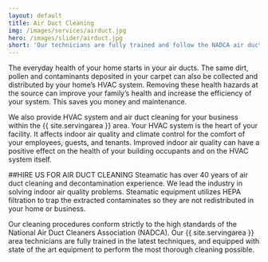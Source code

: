 ```yaml
---
layout: default
title: Air Duct Cleaning
img: /images/services/airduct.jpg
hero: /images/slider/airduct.jpg
short: 'Our technicians are fully trained and follow the NADCA air duct cleaning standards.'
---
```

The everyday health of your home starts in your air ducts. The same dirt, pollen and contaminants deposited in your carpet can also be collected and distributed by your home’s HVAC system. Removing these health hazards at the source can improve your family’s health and increase the efficiency of your system.  This saves you money and maintenance.

We also provide HVAC system and air duct cleaning for your business within the {{ site.servingarea }} area. Your HVAC system is the heart of your facility.  It affects indoor air quality and climate control for the comfort of your employees, guests, and tenants. Improved indoor air quality can have a positive effect on the health of your building occupants and on the HVAC system itself.

##HIRE US FOR AIR DUCT CLEANING
Steamatic has over 40 years of air duct cleaning and decontamination experience. We lead the industry in solving indoor air quality problems. Steamatic equipment utilizes HEPA filtration to trap the extracted contaminates so they are not redistributed in your home or business.

Our cleaning procedures conform strictly to the high standards of the National Air Duct Cleaners Association (NADCA). Our {{ site.servingarea }} area technicians are fully trained in the latest techniques, and equipped with state of the art equipment to perform the most thorough cleaning possible.